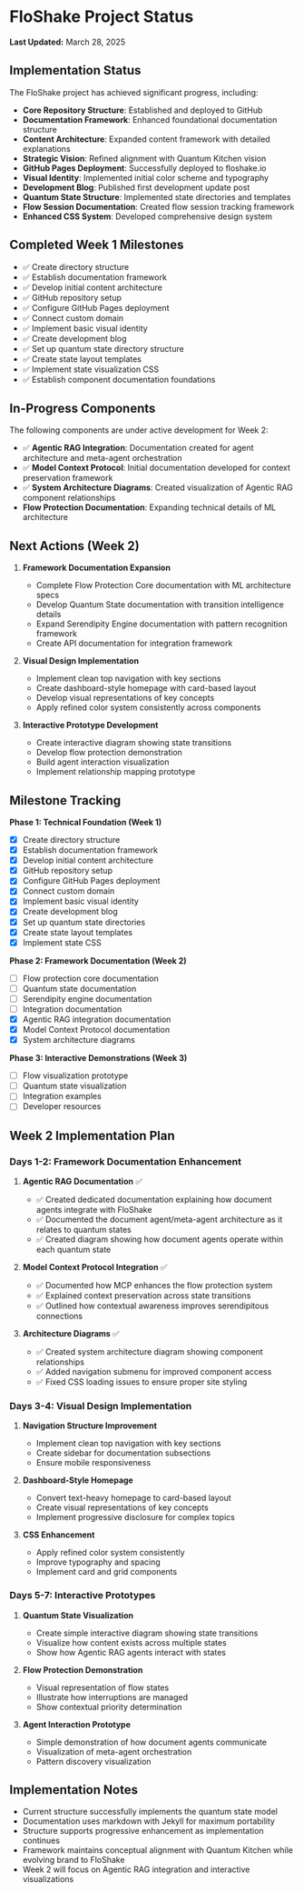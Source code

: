 # FloShake Project Status

**Last Updated:** March 28, 2025

## Implementation Status

The FloShake project has achieved significant progress, including:

- **Core Repository Structure**: Established and deployed to GitHub
- **Documentation Framework**: Enhanced foundational documentation structure
- **Content Architecture**: Expanded content framework with detailed explanations
- **Strategic Vision**: Refined alignment with Quantum Kitchen vision
- **GitHub Pages Deployment**: Successfully deployed to floshake.io
- **Visual Identity**: Implemented initial color scheme and typography
- **Development Blog**: Published first development update post
- **Quantum State Structure**: Implemented state directories and templates
- **Flow Session Documentation**: Created flow session tracking framework
- **Enhanced CSS System**: Developed comprehensive design system

## Completed Week 1 Milestones

- ✅ Create directory structure
- ✅ Establish documentation framework
- ✅ Develop initial content architecture
- ✅ GitHub repository setup
- ✅ Configure GitHub Pages deployment
- ✅ Connect custom domain
- ✅ Implement basic visual identity
- ✅ Create development blog
- ✅ Set up quantum state directory structure
- ✅ Create state layout templates
- ✅ Implement state visualization CSS
- ✅ Establish component documentation foundations

## In-Progress Components

The following components are under active development for Week 2:

- ✅ **Agentic RAG Integration**: Documentation created for agent architecture and meta-agent orchestration
- ✅ **Model Context Protocol**: Initial documentation developed for context preservation framework
- ✅ **System Architecture Diagrams**: Created visualization of Agentic RAG component relationships
- **Flow Protection Documentation**: Expanding technical details of ML architecture

## Next Actions (Week 2)

1. **Framework Documentation Expansion**
   - Complete Flow Protection Core documentation with ML architecture specs
   - Develop Quantum State documentation with transition intelligence details
   - Expand Serendipity Engine documentation with pattern recognition framework
   - Create API documentation for integration framework

2. **Visual Design Implementation**
   - Implement clean top navigation with key sections
   - Create dashboard-style homepage with card-based layout
   - Develop visual representations of key concepts
   - Apply refined color system consistently across components

3. **Interactive Prototype Development**
   - Create interactive diagram showing state transitions
   - Develop flow protection demonstration
   - Build agent interaction visualization
   - Implement relationship mapping prototype

## Milestone Tracking

**Phase 1: Technical Foundation (Week 1)**
- [x] Create directory structure
- [x] Establish documentation framework
- [x] Develop initial content architecture
- [x] GitHub repository setup
- [x] Configure GitHub Pages deployment
- [x] Connect custom domain
- [x] Implement basic visual identity
- [x] Create development blog
- [x] Set up quantum state directories
- [x] Create state layout templates
- [x] Implement state CSS

**Phase 2: Framework Documentation (Week 2)**
- [ ] Flow protection core documentation
- [ ] Quantum state documentation
- [ ] Serendipity engine documentation
- [ ] Integration documentation
- [x] Agentic RAG integration documentation
- [x] Model Context Protocol documentation
- [x] System architecture diagrams

**Phase 3: Interactive Demonstrations (Week 3)**
- [ ] Flow visualization prototype
- [ ] Quantum state visualization
- [ ] Integration examples
- [ ] Developer resources

## Week 2 Implementation Plan

### Days 1-2: Framework Documentation Enhancement

1. **Agentic RAG Documentation** ✅
   - ✅ Created dedicated documentation explaining how document agents integrate with FloShake
   - ✅ Documented the document agent/meta-agent architecture as it relates to quantum states
   - ✅ Created diagram showing how document agents operate within each quantum state

2. **Model Context Protocol Integration** ✅
   - ✅ Documented how MCP enhances the flow protection system
   - ✅ Explained context preservation across state transitions
   - ✅ Outlined how contextual awareness improves serendipitous connections

3. **Architecture Diagrams** ✅
   - ✅ Created system architecture diagram showing component relationships
   - ✅ Added navigation submenu for improved component access
   - ✅ Fixed CSS loading issues to ensure proper site styling

### Days 3-4: Visual Design Implementation

1. **Navigation Structure Improvement**
   - Implement clean top navigation with key sections
   - Create sidebar for documentation subsections
   - Ensure mobile responsiveness

2. **Dashboard-Style Homepage**
   - Convert text-heavy homepage to card-based layout
   - Create visual representations of key concepts
   - Implement progressive disclosure for complex topics

3. **CSS Enhancement**
   - Apply refined color system consistently
   - Improve typography and spacing
   - Implement card and grid components

### Days 5-7: Interactive Prototypes

1. **Quantum State Visualization**
   - Create simple interactive diagram showing state transitions
   - Visualize how content exists across multiple states
   - Show how Agentic RAG agents interact with states

2. **Flow Protection Demonstration**
   - Visual representation of flow states
   - Illustrate how interruptions are managed
   - Show contextual priority determination

3. **Agent Interaction Prototype**
   - Simple demonstration of how document agents communicate
   - Visualization of meta-agent orchestration
   - Pattern discovery visualization

## Implementation Notes

- Current structure successfully implements the quantum state model
- Documentation uses markdown with Jekyll for maximum portability
- Structure supports progressive enhancement as implementation continues
- Framework maintains conceptual alignment with Quantum Kitchen while evolving brand to FloShake
- Week 2 will focus on Agentic RAG integration and interactive visualizations